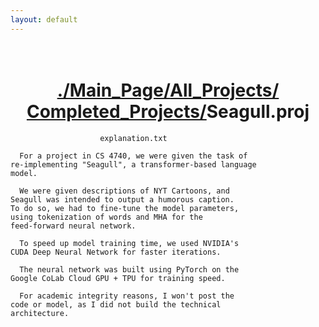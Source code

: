 ```yaml
---
layout: default
---
```

<h1 style = "text-align:center;white-space:pre-wrap;">
<a href = "./index.html">./Main_Page/</a><a href = "./all_projects.html">All_Projects/</a><br><a href = "./completed_projects.html">Completed_Projects/</a>Seagull.proj
</h1>


```
                    explanation.txt

  For a project in CS 4740, we were given the task of
re-implementing "Seagull", a transformer-based language
model.

  We were given descriptions of NYT Cartoons, and 
Seagull was intended to output a humorous caption. 
To do so, we had to fine-tune the model parameters,
using tokenization of words and MHA for the 
feed-forward neural network. 

  To speed up model training time, we used NVIDIA's
CUDA Deep Neural Network for faster iterations. 

  The neural network was built using PyTorch on the
Google CoLab Cloud GPU + TPU for training speed. 

  For academic integrity reasons, I won't post the 
code or model, as I did not build the technical
architecture. 
```